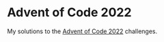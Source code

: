 # Advent of Code 2022

My solutions to the [Advent of Code 2022](https://adventofcode.com/2022) challenges.
